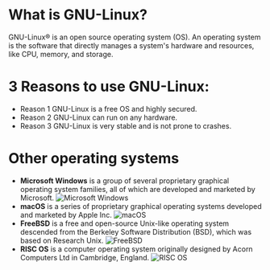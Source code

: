 # What is GNU-Linux?
GNU-Linux® is an open source operating system (OS). An operating system is the software that directly manages a system's hardware and resources, like CPU, memory, and storage.
# 3 Reasons to use GNU-Linux:
* Reason 1 GNU-Linux is a free OS and highly secured.
* Reason 2 GNU-Linux can run on any hardware.
* Reason 3 GNU-Linux is very stable and is not prone to crashes.
# Other operating systems
* **Microsoft Windows** is a group of several proprietary graphical operating system families, all of which are developed and marketed by Microsoft. 
![Microsoft Windows](http://logok.org/wp-content/uploads/2014/12/Windows-logo-2012.png)
* **macOS** is a series of proprietary graphical operating systems developed and marketed by Apple Inc.
![macOS](https://upload.wikimedia.org/wikipedia/commons/2/22/MacOS_logo_%282017%29.svg) 
* **FreeBSD** is a free and open-source Unix-like operating system descended from the Berkeley Software Distribution (BSD), which was based on Research Unix.
![FreeBSD](https://1000logos.net/wp-content/uploads/2021/04/FreeBSD-logo.png)
* **RISC OS** is a computer operating system originally designed by Acorn Computers Ltd in Cambridge, England. 
![RISC OS](https://upload.wikimedia.org/wikipedia/en/2/2f/Riscos_rool_logo_cog_svgedit_fitcanvastocontent.svg)
